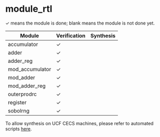 # module_rtl

&check; means the module is done; blank means the module is not done yet.

|Module|Verification|Synthesis|
|---|---|---|
|accumulator|&check;||
|adder|&check;||
|adder_reg|&check;||
|mod_accumulator|&check;||
|mod_adder|&check;||
|mod_adder_reg|&check;||
|outerprodrc|&check;||
|register|&check;||
|sobolrng|&check;||

To allow synthesis on UCF CECS machines, please refer to automated scripts [here](https://github.com/UNARY-Lab/Tools/tree/main/script-auto-syn-pr-ucf-cecs).
